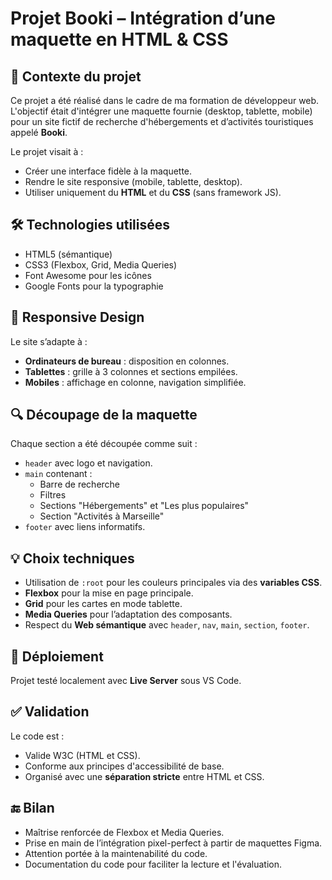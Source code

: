 # Projet Booki – Intégration d’une maquette en HTML & CSS

## 🎯 Contexte du projet
Ce projet a été réalisé dans le cadre de ma formation de développeur web. L'objectif était d'intégrer une maquette fournie (desktop, tablette, mobile) pour un site fictif de recherche d'hébergements et d’activités touristiques appelé **Booki**.

Le projet visait à :
- Créer une interface fidèle à la maquette.
- Rendre le site responsive (mobile, tablette, desktop).
- Utiliser uniquement du **HTML** et du **CSS** (sans framework JS).

## 🛠️ Technologies utilisées
- HTML5 (sémantique)
- CSS3 (Flexbox, Grid, Media Queries)
- Font Awesome pour les icônes
- Google Fonts pour la typographie

## 📱 Responsive Design
Le site s’adapte à :
- **Ordinateurs de bureau** : disposition en colonnes.
- **Tablettes** : grille à 3 colonnes et sections empilées.
- **Mobiles** : affichage en colonne, navigation simplifiée.

## 🔍 Découpage de la maquette
Chaque section a été découpée comme suit :
- `header` avec logo et navigation.
- `main` contenant :
  - Barre de recherche
  - Filtres
  - Sections "Hébergements" et "Les plus populaires"
  - Section "Activités à Marseille"
- `footer` avec liens informatifs.

## 💡 Choix techniques
- Utilisation de `:root` pour les couleurs principales via des **variables CSS**.
- **Flexbox** pour la mise en page principale.
- **Grid** pour les cartes en mode tablette.
- **Media Queries** pour l’adaptation des composants.
- Respect du **Web sémantique** avec `header`, `nav`, `main`, `section`, `footer`.

## 🚀 Déploiement
Projet testé localement avec **Live Server** sous VS Code.

## ✅ Validation
Le code est :
- Valide W3C (HTML et CSS).
- Conforme aux principes d'accessibilité de base.
- Organisé avec une **séparation stricte** entre HTML et CSS.

## 🔚 Bilan
- Maîtrise renforcée de Flexbox et Media Queries.
- Prise en main de l’intégration pixel-perfect à partir de maquettes Figma.
- Attention portée à la maintenabilité du code.
- Documentation du code pour faciliter la lecture et l'évaluation.



